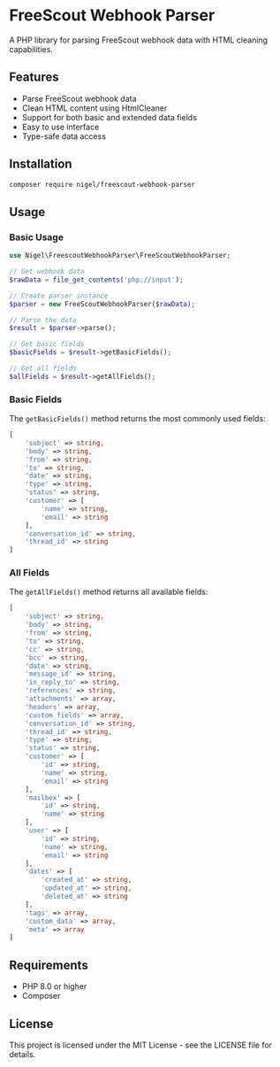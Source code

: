 # FreeScout Webhook Parser

A PHP library for parsing FreeScout webhook data with HTML cleaning capabilities.

## Features

- Parse FreeScout webhook data
- Clean HTML content using HtmlCleaner
- Support for both basic and extended data fields
- Easy to use interface
- Type-safe data access

## Installation

```bash
composer require nigel/freescout-webhook-parser
```

## Usage

### Basic Usage

```php
use Nigel\FreescoutWebhookParser\FreeScoutWebhookParser;

// Get webhook data
$rawData = file_get_contents('php://input');

// Create parser instance
$parser = new FreeScoutWebhookParser($rawData);

// Parse the data
$result = $parser->parse();

// Get basic fields
$basicFields = $result->getBasicFields();

// Get all fields
$allFields = $result->getAllFields();
```

### Basic Fields

The `getBasicFields()` method returns the most commonly used fields:

```php
[
    'subject' => string,
    'body' => string,
    'from' => string,
    'to' => string,
    'date' => string,
    'type' => string,
    'status' => string,
    'customer' => [
        'name' => string,
        'email' => string
    ],
    'conversation_id' => string,
    'thread_id' => string
]
```

### All Fields

The `getAllFields()` method returns all available fields:

```php
[
    'subject' => string,
    'body' => string,
    'from' => string,
    'to' => string,
    'cc' => string,
    'bcc' => string,
    'date' => string,
    'message_id' => string,
    'in_reply_to' => string,
    'references' => string,
    'attachments' => array,
    'headers' => array,
    'custom_fields' => array,
    'conversation_id' => string,
    'thread_id' => string,
    'type' => string,
    'status' => string,
    'customer' => [
        'id' => string,
        'name' => string,
        'email' => string
    ],
    'mailbox' => [
        'id' => string,
        'name' => string
    ],
    'user' => [
        'id' => string,
        'name' => string,
        'email' => string
    ],
    'dates' => [
        'created_at' => string,
        'updated_at' => string,
        'deleted_at' => string
    ],
    'tags' => array,
    'custom_data' => array,
    'meta' => array
]
```

## Requirements

- PHP 8.0 or higher
- Composer

## License

This project is licensed under the MIT License - see the LICENSE file for details. 